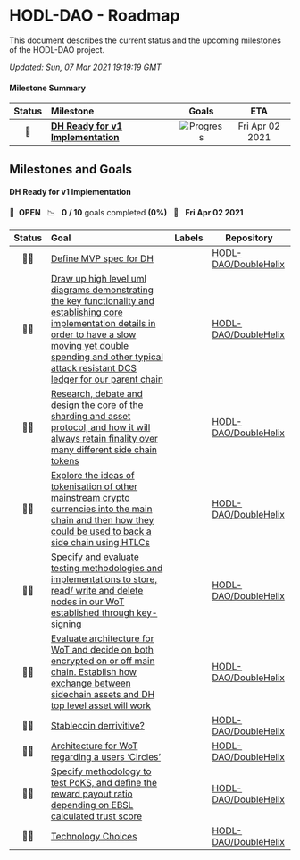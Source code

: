 # HODL-DAO - Roadmap

This document describes the current status and the upcoming milestones of the HODL-DAO project.

*Updated: Sun, 07 Mar 2021 19:19:19 GMT*

#### Milestone Summary

| Status | Milestone | Goals | ETA |
| :---: | :--- | :---: | :---: |
| 🚀 | **[DH Ready for v1 Implementation](#dh-ready-for-v1-implementation)** | ![Progress](http://progressed.io/bar/0) | Fri Apr 02 2021 |

## Milestones and Goals

#### DH Ready for v1 Implementation

> 

🚀 &nbsp;**OPEN** &nbsp;&nbsp;📉 &nbsp;&nbsp;**0 / 10** goals completed **(0%)** &nbsp;&nbsp;📅 &nbsp;&nbsp;**Fri Apr 02 2021**

| Status | Goal | Labels | Repository |
| :---: | :--- | --- | --- |
| 👨‍💻 | [Define MVP spec for DH](https://github.com/HODL-DAO/DoubleHelix/issues/10) | | <a href=https://github.com/HODL-DAO/DoubleHelix>HODL-DAO/DoubleHelix</a> |
| 👨‍💻 | [Draw up high level uml diagrams demonstrating the key functionality and establishing core implementation details in order to have a slow moving yet double spending and other typical attack resistant DCS ledger for our parent chain](https://github.com/HODL-DAO/DoubleHelix/issues/9) | | <a href=https://github.com/HODL-DAO/DoubleHelix>HODL-DAO/DoubleHelix</a> |
| 👨‍💻 | [Research, debate and design the core of the sharding and asset protocol, and how it will always retain finality over many different side chain tokens](https://github.com/HODL-DAO/DoubleHelix/issues/8) | | <a href=https://github.com/HODL-DAO/DoubleHelix>HODL-DAO/DoubleHelix</a> |
| 👨‍💻 | [Explore the ideas of tokenisation of other mainstream crypto currencies into the main chain and then how they could be used to back a side chain using HTLCs](https://github.com/HODL-DAO/DoubleHelix/issues/7) | | <a href=https://github.com/HODL-DAO/DoubleHelix>HODL-DAO/DoubleHelix</a> |
| 👨‍💻 | [Specify and evaluate testing methodologies and implementations to store, read/ write and delete nodes in our WoT established through key-signing](https://github.com/HODL-DAO/DoubleHelix/issues/6) | | <a href=https://github.com/HODL-DAO/DoubleHelix>HODL-DAO/DoubleHelix</a> |
| 👨‍💻 | [Evaluate architecture for WoT and decide on both encrypted on or off main chain. Establish how exchange between sidechain assets and DH top level asset will work](https://github.com/HODL-DAO/DoubleHelix/issues/5) | | <a href=https://github.com/HODL-DAO/DoubleHelix>HODL-DAO/DoubleHelix</a> |
| 👨‍💻 | [Stablecoin derrivitive?](https://github.com/HODL-DAO/DoubleHelix/issues/4) | | <a href=https://github.com/HODL-DAO/DoubleHelix>HODL-DAO/DoubleHelix</a> |
| 👨‍💻 | [Architecture for WoT regarding a users ‘Circles’](https://github.com/HODL-DAO/DoubleHelix/issues/3) | | <a href=https://github.com/HODL-DAO/DoubleHelix>HODL-DAO/DoubleHelix</a> |
| 👨‍💻 | [Specify methodology to test PoKS, and define the reward payout ratio depending on EBSL calculated trust score](https://github.com/HODL-DAO/DoubleHelix/issues/2) | | <a href=https://github.com/HODL-DAO/DoubleHelix>HODL-DAO/DoubleHelix</a> |
| 👨‍💻 | [Technology Choices](https://github.com/HODL-DAO/DoubleHelix/issues/1) | | <a href=https://github.com/HODL-DAO/DoubleHelix>HODL-DAO/DoubleHelix</a> |



